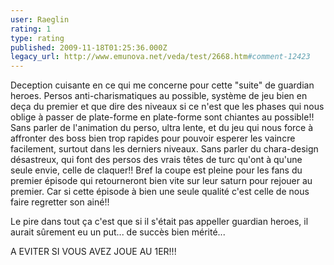```yaml
---
user: Raeglin
rating: 1
type: rating
published: 2009-11-18T01:25:36.000Z
legacy_url: http://www.emunova.net/veda/test/2668.htm#comment-12423
---
```

Deception cuisante en ce qui me concerne pour cette
"suite" de guardian heroes.
Persos anti-charismatiques au possible, système de jeu bien en deça du premier et que dire des niveaux si ce n'est que les phases qui nous oblige à passer de plate-forme en plate-forme sont chiantes au possible!!
Sans parler de l'animation du perso, ultra lente, et du jeu qui nous force à affronter des boss bien trop rapides pour pouvoir esperer les vaincre facilement, surtout dans les derniers niveaux.
Sans parler du chara-design désastreux, qui font des persos des vrais têtes de turc qu'ont à qu'une seule envie, celle de claquer!!
Bref la coupe est pleine pour les fans du premier épisode qui retourneront bien vite sur leur saturn pour rejouer au premier.
Car si cette épisode à bien une seule qualité c'est celle de nous faire regretter son ainé!!

Le pire dans tout ça c'est que si il s'était pas appeller guardian heroes, il aurait sûrement eu un put... de succès bien mérité...

A EVITER SI VOUS AVEZ JOUE AU 1ER!!!
